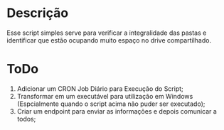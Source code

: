 # Descrição
Esse script simples serve para verificar a integralidade das pastas e identificar que estão ocupando muito espaço no drive compartilhado. 

# ToDo
1. Adicionar um CRON Job Diário para Execução do Script; 
2. Transformar em um executável para utilização em Windows (Espcialmente quando o script acima não puder ser executado);
3. Criar um endpoint para enviar as informações e depois comunicar a todos;  
